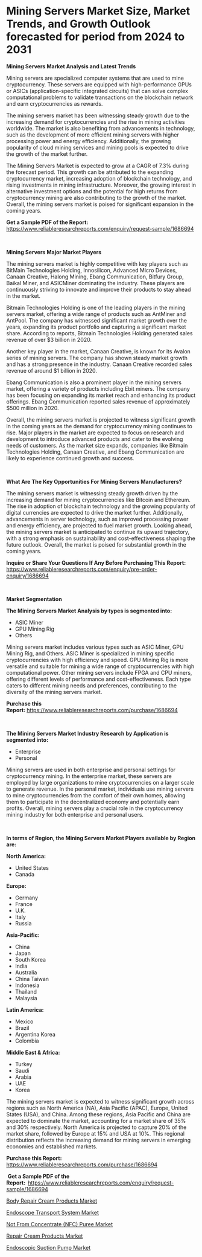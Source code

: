 <p><h1>Mining Servers Market Size, Market Trends, and Growth Outlook forecasted for period from 2024 to 2031</h1></p><p><strong>Mining Servers Market Analysis and Latest Trends</strong></p>
<p><p>Mining servers are specialized computer systems that are used to mine cryptocurrency. These servers are equipped with high-performance GPUs or ASICs (application-specific integrated circuits) that can solve complex computational problems to validate transactions on the blockchain network and earn cryptocurrencies as rewards.</p><p>The mining servers market has been witnessing steady growth due to the increasing demand for cryptocurrencies and the rise in mining activities worldwide. The market is also benefiting from advancements in technology, such as the development of more efficient mining servers with higher processing power and energy efficiency. Additionally, the growing popularity of cloud mining services and mining pools is expected to drive the growth of the market further.</p><p>The Mining Servers Market is expected to grow at a CAGR of 7.3% during the forecast period. This growth can be attributed to the expanding cryptocurrency market, increasing adoption of blockchain technology, and rising investments in mining infrastructure. Moreover, the growing interest in alternative investment options and the potential for high returns from cryptocurrency mining are also contributing to the growth of the market. Overall, the mining servers market is poised for significant expansion in the coming years.</p></p>
<p><strong>Get a Sample PDF of the Report:&nbsp;</strong> <a href="https://www.reliableresearchreports.com/enquiry/request-sample/1686694">https://www.reliableresearchreports.com/enquiry/request-sample/1686694</a></p>
<p>&nbsp;</p>
<p><strong>Mining Servers Major Market Players</strong></p>
<p><p>The mining servers market is highly competitive with key players such as BitMain Technologies Holding, Innosilicon, Advanced Micro Devices, Canaan Creative, Halong Mining, Ebang Communication, Bitfury Group, Baikal Miner, and ASICMiner dominating the industry. These players are continuously striving to innovate and improve their products to stay ahead in the market.</p><p>Bitmain Technologies Holding is one of the leading players in the mining servers market, offering a wide range of products such as AntMiner and AntPool. The company has witnessed significant market growth over the years, expanding its product portfolio and capturing a significant market share. According to reports, Bitmain Technologies Holding generated sales revenue of over $3 billion in 2020.</p><p>Another key player in the market, Canaan Creative, is known for its Avalon series of mining servers. The company has shown steady market growth and has a strong presence in the industry. Canaan Creative recorded sales revenue of around $1 billion in 2020.</p><p>Ebang Communication is also a prominent player in the mining servers market, offering a variety of products including Ebit miners. The company has been focusing on expanding its market reach and enhancing its product offerings. Ebang Communication reported sales revenue of approximately $500 million in 2020.</p><p>Overall, the mining servers market is projected to witness significant growth in the coming years as the demand for cryptocurrency mining continues to rise. Major players in the market are expected to focus on research and development to introduce advanced products and cater to the evolving needs of customers. As the market size expands, companies like Bitmain Technologies Holding, Canaan Creative, and Ebang Communication are likely to experience continued growth and success.</p></p>
<p>&nbsp;</p>
<p><strong>What Are The Key Opportunities For Mining Servers Manufacturers?</strong></p>
<p><p>The mining servers market is witnessing steady growth driven by the increasing demand for mining cryptocurrencies like Bitcoin and Ethereum. The rise in adoption of blockchain technology and the growing popularity of digital currencies are expected to drive the market further. Additionally, advancements in server technology, such as improved processing power and energy efficiency, are projected to fuel market growth. Looking ahead, the mining servers market is anticipated to continue its upward trajectory, with a strong emphasis on sustainability and cost-effectiveness shaping the future outlook. Overall, the market is poised for substantial growth in the coming years.</p></p>
<p><strong>Inquire or Share Your Questions If Any Before Purchasing This Report:</strong> <a href="https://www.reliableresearchreports.com/enquiry/pre-order-enquiry/1686694">https://www.reliableresearchreports.com/enquiry/pre-order-enquiry/1686694</a></p>
<p>&nbsp;</p>
<p><strong>Market Segmentation</strong></p>
<p><strong>The Mining Servers Market Analysis by types is segmented into:</strong></p>
<p><ul><li>ASIC Miner</li><li>GPU Mining Rig</li><li>Others</li></ul></p>
<p><p>Mining servers market includes various types such as ASIC Miner, GPU Mining Rig, and Others. ASIC Miner is specialized in mining specific cryptocurrencies with high efficiency and speed. GPU Mining Rig is more versatile and suitable for mining a wide range of cryptocurrencies with high computational power. Other mining servers include FPGA and CPU miners, offering different levels of performance and cost-effectiveness. Each type caters to different mining needs and preferences, contributing to the diversity of the mining servers market.</p></p>
<p><strong>Purchase this Report:&nbsp;</strong><a href="https://www.reliableresearchreports.com/purchase/1686694">https://www.reliableresearchreports.com/purchase/1686694</a></p>
<p>&nbsp;</p>
<p><strong>The Mining Servers Market Industry Research by Application is segmented into:</strong></p>
<p><ul><li>Enterprise</li><li>Personal</li></ul></p>
<p><p>Mining servers are used in both enterprise and personal settings for cryptocurrency mining. In the enterprise market, these servers are employed by large organizations to mine cryptocurrencies on a larger scale to generate revenue. In the personal market, individuals use mining servers to mine cryptocurrencies from the comfort of their own homes, allowing them to participate in the decentralized economy and potentially earn profits. Overall, mining servers play a crucial role in the cryptocurrency mining industry for both enterprise and personal users.</p></p>
<p>&nbsp;</p>
<p><strong>In terms of Region, the Mining Servers Market Players available by Region are:</strong></p>
<p>
    <p> <strong> North America: </strong>
        <ul>
            <li>United States</li>
            <li>Canada</li>
        </ul>
        </p> 
    <p> <strong> Europe: </strong>
        <ul>
            <li>Germany</li>
            <li>France</li>
            <li>U.K.</li>
            <li>Italy</li>
            <li>Russia</li>
        </ul>
        </p> 
    <p> <strong> Asia-Pacific: </strong>
        <ul>
            <li>China</li>
            <li>Japan</li>
            <li>South Korea</li>
            <li>India</li>
            <li>Australia</li>
            <li>China Taiwan</li>
            <li>Indonesia</li>
            <li>Thailand</li>
            <li>Malaysia</li>
        </ul>
        </p> 
    <p> <strong> Latin America: </strong>
        <ul>
            <li>Mexico</li>
            <li>Brazil</li>
            <li>Argentina Korea</li>
            <li>Colombia</li>
        </ul>
        </p> 
    <p> <strong> Middle East & Africa: </strong>
        <ul>
            <li>Turkey</li>
            <li>Saudi</li>
            <li>Arabia</li>
            <li>UAE</li>
            <li>Korea</li>
        </ul>
    </p>
    </p>
<p><p>The mining servers market is expected to witness significant growth across regions such as North America (NA), Asia Pacific (APAC), Europe, United States (USA), and China. Among these regions, Asia Pacific and China are expected to dominate the market, accounting for a market share of 35% and 30% respectively. North America is projected to capture 20% of the market share, followed by Europe at 15% and USA at 10%. This regional distribution reflects the increasing demand for mining servers in emerging economies and established markets.</p></p>
<p><strong>Purchase this Report: </strong><a href="https://www.reliableresearchreports.com/purchase/1686694">https://www.reliableresearchreports.com/purchase/1686694</a></p>
<p>&nbsp;<strong>Get a Sample PDF of the Report:&nbsp;&nbsp;</strong><a href="https://www.reliableresearchreports.com/enquiry/request-sample/1686694">https://www.reliableresearchreports.com/enquiry/request-sample/1686694</a></p>
<p><strong></strong></p>
<p><p><a href="https://issuu.com/reportprime-2/docs/body-repair-cream-products-market-size-2030.pptx">Body Repair Cream Products Market</a></p><p><a href="https://medium.com/@laurynframi1907/endoscope-transport-system-market-analysis-and-sze-forecasted-for-period-from-2024-to-2031-216577a8031a">Endoscope Transport System Market</a></p><p><a href="https://github.com/BryceTownsendr/Market-Research-Report-List-3/blob/main/not-from-concentrate-nfc-puree-market.md">Not From Concentrate (NFC) Puree Market</a></p><p><a href="https://issuu.com/reportprime-2/docs/repair-cream-products-market-size-2030.pptx">Repair Cream Products Market</a></p><p><a href="https://medium.com/@laurynframi1907/endoscopic-suction-pump-market-insights-into-market-cagr-market-trends-and-growth-strategies-9866dfb1adf4">Endoscopic Suction Pump Market</a></p></p>